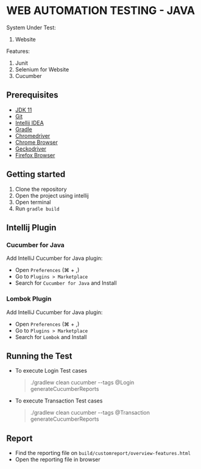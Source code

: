 # WEB AUTOMATION TESTING - JAVA

System Under Test:
1. Website

Features:
1. Junit
2. Selenium for Website
3. Cucumber

## Prerequisites
* [JDK 11](https://docs.oracle.com/en/java/javase/11/install/overview-jdk-installation.html#GUID-8677A77F-231A-40F7-98B9-1FD0B48C346A)
* [Git](https://git-scm.com/downloads)
* [Intellij IDEA](https://www.jetbrains.com/idea/download/)
* [Gradle](https://gradle.org/install/)
* [Chromedriver](https://formulae.brew.sh/cask/chromedriver)
* [Chrome Browser](https://www.google.com/chrome/)
* [Geckodriver](https://formulae.brew.sh/formula/geckodriver)
* [Firefox Browser](https://www.mozilla.org/en-US/firefox/new/)

## Getting started
1. Clone the repository
2. Open the project using intellij
3. Open terminal
4. Run `gradle build`

## Intellij Plugin
### Cucumber for Java
Add IntelliJ Cucumber for Java plugin:

* Open `Preferences` (⌘ + ,)
* Go to `Plugins > Marketplace`
* Search for `Cucumber for Java` and Install

### Lombok Plugin
Add IntelliJ Cucumber for Java plugin:
* Open `Preferences` (⌘ + ,)
* Go to `Plugins > Marketplace`
* Search for `Lombok` and Install

## Running the Test
* To execute Login Test cases
  > ./gradlew clean cucumber --tags @Login generateCucumberReports

* To execute Transaction Test cases
    > ./gradlew clean cucumber --tags @Transaction generateCucumberReports

## Report
* Find the reporting file on `build/customreport/overview-features.html`
* Open the reporting file in browser